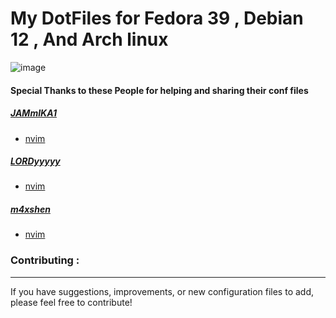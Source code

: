 # My DotFiles for Fedora 39 , Debian 12 , And Arch linux


![image](~/.config/assets/swappy-20240521-184609.png)

#### Special Thanks to these People for helping and sharing their conf files
##### [JAMmIKA1](https://github.com/JAMmIKA1)
- [nvim](https://github.com/JAMmIKA1/dotfiles/tree/main/nvim) 
##### [LORDyyyyy](https://github.com/LORDyyyyy)
- [nvim](https://github.com/LORDyyyyy/dotfiles/tree/main/nvim)
##### [m4xshen](https://github.com/m4xshen)
- [nvim](https://github.com/m4xshen/dotfiles/tree/main/nvim/nvim)


### Contributing :
---
If you have suggestions, improvements, or new configuration files to add, please feel free to contribute!


